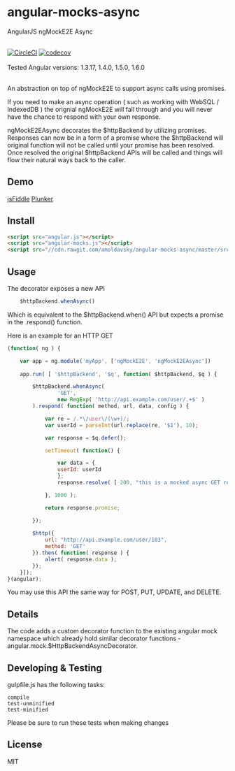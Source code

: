 # angular-mocks-async
AngularJS ngMockE2E Async
<br><br>

[![CircleCI](https://circleci.com/gh/amoldavsky/angular-mocks-async/tree/master.svg?style=shield)](https://circleci.com/gh/amoldavsky/angular-mocks-async)
[![codecov](https://codecov.io/gh/amoldavsky/angular-mocks-async/branch/master/graph/badge.svg)](https://codecov.io/gh/amoldavsky/angular-mocks-async)
<br><br>
Tested Angular versions:
1.3.17, 1.4.0, 1.5.0, 1.6.0
<br><br>


An abstraction on top of ngMockE2E to support async calls using promises. 

If you need to make an async operation ( such as working with WebSQL / IndexedDB ) the orignial ngMockE2E will fall through and you will never have the chance to respond with your own response.

ngMockE2EAsync decorates the $httpBackend by utilizing promises. Responses can now be in a form of a promise where the $httpBackend will original function will not be called until your promise has been resolved. Once resolved the original $httpBackend APIs will be called and things will flow their natural ways back to the caller.

## Demo
[jsFiddle](https://jsfiddle.net/amoldavsky/omw8m23L/) [Plunker](https://plnkr.co/edit/IWtaW9?p=preview)

## Install

```html
<script src="angular.js"></script>
<script src="angular-mocks.js"></script>
<script src="//cdn.rawgit.com/amoldavsky/angular-mocks-async/master/src/angular-mocks-async.js"></script>
```

## Usage

The decorator exposes a new API
```javascript
	$httpBackend.whenAsync()
```
Which is equivalent to the $httpBackend.when() API but expects a promise in the .respond() function.

Here is an example for an HTTP GET
```javascript
(function( ng ) {

	var app = ng.module('myApp', ['ngMockE2E', 'ngMockE2EAsync'])
	
	app.run( [ '$httpBackend', '$q', function( $httpBackend, $q ) {

		$httpBackend.whenAsync(
			    'GET',
			    new RegExp( 'http://api.example.com/user/.+$' )
		).respond( function( method, url, data, config ) {

			var re = /.*\/user\/(\w+)/;
			var userId = parseInt(url.replace(re, '$1'), 10);

			var response = $q.defer();

			setTimeout( function() {

			    var data = {
				userId: userId
			    };
			    response.resolve( [ 200, "this is a mocked async GET response", "123" ] );

			}, 1000 );

			return response.promise;

		});
		
		$http({
			url: "http://api.example.com/user/103",
			method: 'GET'
		}).then( function( response ) {
			alert( response.data );
		});
	}]);
}(angular);
```
You may use this API the same way for POST, PUT, UPDATE, and DELETE.

## Details

The code adds a custom decorator function to the existing angular mock namespace which already hold similar decorator functions - angular.mock.$HttpBackendAsyncDecorator.

## Developing & Testing

gulpfile.js has the following tasks:
```
compile
test-unminified
test-minified
```
Please be sure to run these tests when making changes


## License
MIT
